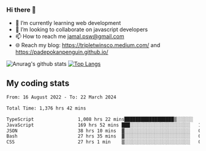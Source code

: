 ### Hi there 👋

<!--
**padepokanpenguin/padepokanpenguin** is a ✨ _special_ ✨ repository because its `README.md` (this file) appears on your GitHub profile.
-->

- 🌱 I’m currently learning  web development
- 👯 I’m looking to collaborate on javascript developers
- 📫 How to reach me jamal.psw@gmail.com
- 🌐 Reach my blog:
   https://tripletwinsco.medium.com/ and
   https://padepokanpenguin.github.io/

![Anurag's github stats](https://github-readme-stats.vercel.app/api?username=padepokanpenguin&count_private=true&disable_animations=false&show_icons=true&theme=default)
[![Top Langs](https://github-readme-stats.vercel.app/api/top-langs/?username=padepokanpenguin&theme=default&layout=compact)](https://github.com/padepokanpenguin)

## My coding stats

<!--START_SECTION:waka-->

```txt
From: 16 August 2022 - To: 22 March 2024

Total Time: 1,376 hrs 42 mins

TypeScript                1,008 hrs 22 mins██████████████████▒░░░░░░   73.25 %
JavaScript                169 hrs 52 mins ███░░░░░░░░░░░░░░░░░░░░░░   12.34 %
JSON                      38 hrs 10 mins  ▓░░░░░░░░░░░░░░░░░░░░░░░░   02.77 %
Bash                      27 hrs 35 mins  ▓░░░░░░░░░░░░░░░░░░░░░░░░   02.00 %
CSS                       27 hrs 1 min    ▒░░░░░░░░░░░░░░░░░░░░░░░░   01.96 %
```

<!--END_SECTION:waka-->


